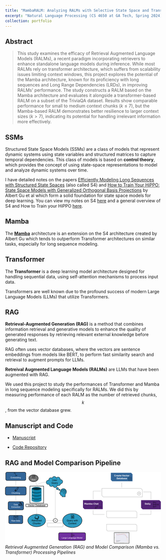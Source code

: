 ```yaml
---
title: "MambaRALM: Analyzing RALMs with Selective State Space and Transformer Based Architectures for Long Sequence Modeling"
excerpt: "Natural Language Processing (CS 4650 at GA Tech, Spring 2024) course project."
collection: portfolio
---
```


## Abstract

>This study examines the efficacy of Retrieval Augmented Language Models (RALMs), a recent paradigm incorporating retrievers to enhance standalone language models during inference. While most RALMs rely on transformer architecture, which suffers from scalability issues limiting context windows, this project explores the potential of the Mamba architecture, known for its proficiency with long sequences and Long Range Dependencies (LRDs), in improving RALMs' performance. The study constructs a RALM based on the Mamba architecture and evaluates it alongside a transformer-based RALM on a subset of the TriviaQA dataset. Results show comparable performance for small to medium context chunks ($k \leq 7$), but the Mamba-based RALM demonstrates better resilience to larger context sizes ($k > 7$), indicating its potential for handling irrelevant information more effectively.

## SSMs

Structured State Space Models (SSMs) are a class of models that represent dynamic systems using state variables and structured matrices to capture temporal dependencies. This class of models is based on **control theory**, which provides the concept of using state-space representations to model and analyze dynamic systems over time.

I have detailed notes on the papers [Efficiently Modeling Long Sequences with Structured State Spaces](https://arxiv.org/abs/2111.00396) (also called S4) and [How to Train Your HiPPO: State Space Models with Generalized Orthogonal Basis Projections](https://arxiv.org/abs/2206.12037) by Albert Gu et al which form a solid foundation for state space models for deep learning. You can view my notes on S4 [here](https://abarton51.github.io/posts/2024/04/01/blog-post-2.md) and a general overview of S4 and How to Train your HiPPO [here](https://abarton51.github.io/posts/2024/04/01/blog-post-3.md).

## Mamba

The [**Mamba**](https://arxiv.org/abs/2206.12037) architecture is an extension on the S4 architecture created by Albert Gu which tends to outperform Transformer architectures on similar tasks, especially for long sequence modeling.

## Transformer

The **Transformer** is a deep learning model architecture designed for handling sequential data, using self-attention mechanisms to process input data.

Transformers are well known due to the profound success of modern Large Language Models (LLMs) that utilize Transformers.

## RAG

**Retrieval-Augmented Generation (RAG)** is a method that combines information retrieval and generative models to enhance the quality of generated responses by retrieving relevant external knowledge before generating text.

RAG often uses vector databases, where the vectors are sentence embeddings from models like BERT, to perform fast similarity search and retrieval to augment prompts for LLMs.

**Retreival Augmented Language Models (RALMs)** are LLMs that have been augmented with RAG.

We used this project to study the performances of Transformer and Mamba in long sequence modeling specifically for RALMs. We did this by measuring performance of each RALM as the number of retrieved chunks, $$k$$, from the vector database grew.

## Manuscript and Code

- [Manuscript](https://github.com/abarton51/MambaRALM/blob/main/MambaRALM.pdf)

- [Code Repository](https://github.com/abarton51/MambaRALM)

## RAG and Model Comparison Pipeline

![](/images/mamba_ralm_fig.png)
_Retrieval Augmented Generation (RAG) and Model Comparison (Mamba vs. Transformer) Processing Pipelines_

